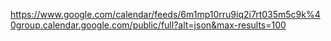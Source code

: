 https://www.google.com/calendar/feeds/6m1mp10rru9iq2i7rt035m5c9k%40group.calendar.google.com/public/full?alt=json&max-results=100